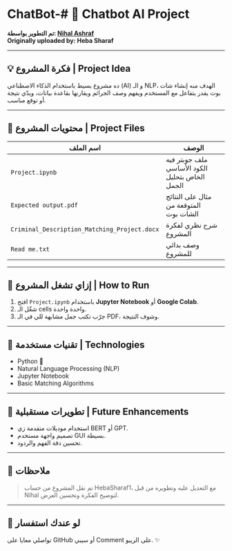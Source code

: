 # ChatBot-# 🤖 Chatbot AI Project

**تم التطوير بواسطة: [Nihal Ashraf](https://github.com/NIHAL15-FA)**  
**Originally uploaded by: Heba Sharaf**

---

## 💡 فكرة المشروع | Project Idea

ده مشروع بسيط باستخدام الذكاء الاصطناعي (AI) و الـ NLP، الهدف منه إنشاء شات بوت يقدر يتفاعل مع المستخدم ويفهم وصف الجرائم ويقارنها بقاعدة بيانات، ويدّي نتيجة أو توقع مناسب.

---

## 📁 محتويات المشروع | Project Files

| اسم الملف | الوصف |
|-----------|-------|
| `Project.ipynb` | ملف جوبتر فيه الكود الأساسي الخاص بتحليل الجمل |
| `Expected output.pdf` | مثال على النتائج المتوقعة من الشات بوت |
| `Criminal_Description_Matching_Project.docx` | شرح نظري لفكرة المشروع |
| `Read me.txt` | وصف بدائي للمشروع |

---

## 🚀 إزاي تشغل المشروع | How to Run

1. افتح `Project.ipynb` باستخدام **Jupyter Notebook** أو **Google Colab**.
2. شغّل الـ cells واحدة واحدة.
3. جرّب تكتب جمل مشابهة للي في الـ PDF، وشوف النتيجة.

---

## 🔧 تقنيات مستخدمة | Technologies

- Python 🐍
- Natural Language Processing (NLP)
- Jupyter Notebook
- Basic Matching Algorithms

---

## 🧠 تطويرات مستقبلية | Future Enhancements

- استخدام موديلات متقدمة زي BERT أو GPT.
- تصميم واجهة مستخدم GUI بسيطة.
- تحسين دقة الفهم والردود.

---

## 📌 ملاحظات

> تم نقل المشروع من حساب HebaSharaf1، مع التعديل عليه وتطويره من قبل Nihal لتوضيح الفكرة وتحسين العرض.

---

## 💬 لو عندك استفسار

تواصلي معايا على GitHub أو سيبي Comment على الريبو. ✨
